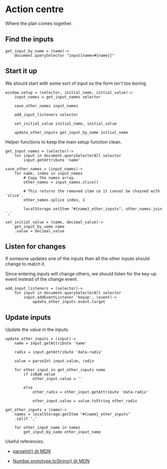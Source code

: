 # Action centre

Where the plan comes together.


## Find the inputs

	get_input_by_name = (name)->
		document.querySelector "input[name=#{name}]"


## Start it up

We should start with some sort of input so the form isn't too boring.

	window.setup = (selector, initial_name, initial_value)->
		input_names = get_input_names selector

		save_other_names input_names

		add_input_listeners selector

		set_initial_value initial_name, initial_value

		update_other_inputs get_input_by_name initial_name


Helper functions to keep the main setup function clean.

	get_input_names = (selector)->
		for input in document.querySelectorAll selector
			input.getAttribute 'name'

	save_other_names = (input_names)->
		for name, index in input_names
			# Copy the names array.
			other_names = input_names.slice()

			# This returns the removed item so it cannot be chained with `slice`.
			other_names.splice index, 1

			localStorage.setItem "#{name}_other_inputs", other_names.join ','

	set_initial_value = (name, decimal_value)->
		get_input_by_name name
		.value = decimal_value


## Listen for changes

If someone updates one of the inputs then all the other inputs should change to match it.

Since entering inputs will change others, we should listen for the key-up event instead of the change event.

	add_input_listeners = (selector)->
		for input in document.querySelectorAll selector
			input.addEventListener 'keyup', (event)->
				update_other_inputs event.target


## Update inputs

Update the value in the inputs.

	update_other_inputs = (input)->
		name = input.getAttribute 'name'

		radix = input.getAttribute 'data-radix'

		value = parseInt input.value, radix

		for other_input in get_other_inputs name
			if isNaN value
				other_input.value = ''

			else
				other_radix = other_input.getAttribute 'data-radix'

				other_input.value = value.toString other_radix

	get_other_inputs = (name)->
		names = localStorage.getItem "#{name}_other_inputs"
		.split ','

		for other_input_name in names
			get_input_by_name other_input_name

Useful references:

- [parseInt() @ MDN](https://developer.mozilla.org/en-US/docs/Web/JavaScript/Reference/Global_Objects/parseInt)

- [Number.prototype.toString() @ MDN](https://developer.mozilla.org/en-US/docs/Web/JavaScript/Reference/Global_Objects/Number/toString)
